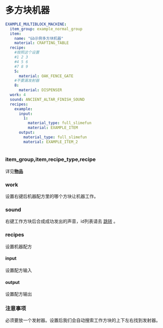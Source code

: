 # 多方块机器

```yaml
EXAMPLE_MULTIBLOCK_MACHINE:
  item_group: example_normal_group
  item:
    name: "&b示例多方块机器"
    material: CRAFTING_TABLE
  recipe:
    #按照这个设置
    #1 2 3
    #4 5 6
    #7 8 9
    5:
      material: OAK_FENCE_GATE
    #不要漏发射器
    8:
      material: DISPENSER
  work: 4
  sound: ANCIENT_ALTAR_FINISH_SOUND
  recipes:
    example:
      input:
        1:
          material_type: full_slimefun
          material: EXAMPLE_ITEM
      output:
        material_type: full_slimefun
        material: EXAMPLE_ITEM_2
        
```

### item\_group,item,recipe\_type,recipe

详见[**物品**](broken-reference)

### **work**

设置右键后机器配方里的哪个方块让机器工作。

### sound

右键工作方块后合成成功发出的声音，id列表请去 [跳转](https://slimefun.github.io/javadocs/Slimefun4/docs/io/github/thebusybiscuit/slimefun4/core/services/sounds/SoundEffect.html) 。

### recipes

设置机器配方

#### input

设置配方输入

#### output

设置配方输出

### 注意事项

必须要放一个发射器。设置后我们会自动搜索工作方块的上下左右找到发射器。



